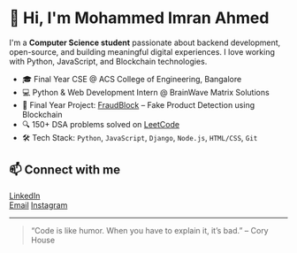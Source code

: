 # 👋 Hi, I'm Mohammed Imran Ahmed

I'm a **Computer Science student** passionate about backend development, open-source, and building meaningful digital experiences. I love working with Python, JavaScript, and Blockchain technologies.

- 🎓 Final Year CSE @ ACS College of Engineering, Bangalore  
- 💻 Python & Web Development Intern @ BrainWave Matrix Solutions  
- 🚀 Final Year Project: [FraudBlock](https://github.com/imran1229/FraudBlock) – Fake Product Detection using Blockchain  
- 🔍 150+ DSA problems solved on [LeetCode](https://leetcode.com/)  
- 🛠️ Tech Stack: `Python`, `JavaScript`, `Django`, `Node.js`, `HTML/CSS`, `Git`


## 📫 Connect with me
[LinkedIn](https://www.linkedin.com/in/imran1229)    
[Email](mailto:mdimran19181@gmail.com)
[Instagram](https://www.instagram.com/emraan1229/)

---

> “Code is like humor. When you have to explain it, it’s bad.” – Cory House
